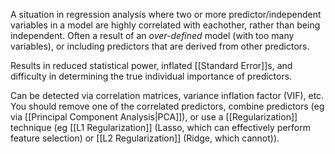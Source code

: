 A situation in regression analysis where two or more predictor/independent variables in a model are highly correlated with eachother, rather than being independent. Often a result of an *over-defined* model (with too many variables), or including predictors that are derived from other predictors.

Results in reduced statistical power, inflated [[Standard Error]]s, and difficulty in determining the true individual importance of predictors.

Can be detected via correlation matrices, variance inflation factor (VIF), etc.
You should remove one of the correlated predictors, combine predictors (eg via [[Principal Component Analysis|PCA]]), or use a [[Regularization]] technique (eg [[L1 Regularization]] (Lasso, which can effectively perform feature selection) or [[L2 Regularization]] (Ridge, which cannot)).